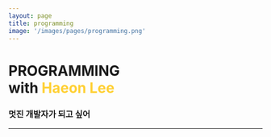 ```yaml
---
layout: page
title: programming
image: '/images/pages/programming.png'
---
```


# PROGRAMMING <br/> with <span style="color:#ffd034">Haeon Lee</span>
### 멋진 개발자가 되고 싶어
---

